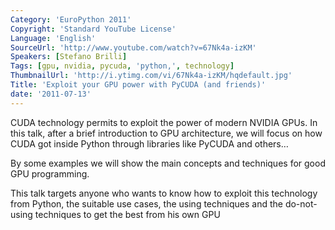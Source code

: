 ```yaml
---
Category: 'EuroPython 2011'
Copyright: 'Standard YouTube License'
Language: 'English'
SourceUrl: 'http://www.youtube.com/watch?v=67Nk4a-izKM'
Speakers: [Stefano Brilli]
Tags: [gpu, nvidia, pycuda, 'python,', technology]
ThumbnailUrl: 'http://i.ytimg.com/vi/67Nk4a-izKM/hqdefault.jpg'
Title: 'Exploit your GPU power with PyCUDA (and friends)'
date: '2011-07-13'
---
```

CUDA technology permits to exploit the power of modern NVIDIA GPUs. In this
talk, after a brief introduction to GPU architecture, we will focus on how
CUDA got inside Python through libraries like PyCUDA and others…

By some examples we will show the main concepts and techniques for good GPU
programming.

This talk targets anyone who wants to know how to exploit this technology from
Python, the suitable use cases, the using techniques and the do-not-using
techniques to get the best from his own GPU

